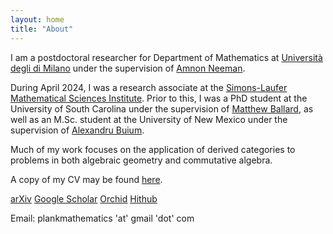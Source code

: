 ```yaml
---
layout: home
title: "About"
---
```


I am a postdoctoral researcher for Department of Mathematics at [Università degli di Milano](https://www.unimi.it/en) under the supervision of [Amnon Neeman](https://www.unimi.it/en/ugov/person/amnon-neeman). 

During April 2024, I was a research associate at the [Simons-Laufer Mathematical Sciences Institute](https://www.slmath.org/programs/356). Prior to this, I was a PhD student at the University of South Carolina under the supervision of [Matthew Ballard](https://www.matthewrobertballard.com), as well as an M.Sc. student at the University of New Mexico under the supervision of [Alexandru Buium](http://www.math.unm.edu/~buium). 

Much of my work focuses on the application of derived categories to problems in both algebraic geometry and commutative algebra.

A copy of my CV may be found [here](/assets/LankCV.pdf).

[arXiv](https://arxiv.org/a/0000-0003-1593-2823.html)
[Google Scholar](https://scholar.google.com/citations?user=JDLS-0oAAAAJ&hl=en&oi=ao)
[Orchid](https://orcid.org/0000-0002-2367-2892)
[Hithub](https://github.com/lankp)

Email: plankmathematics 'at' gmail 'dot' com
